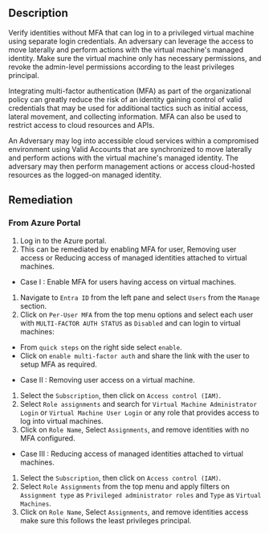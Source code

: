 ## Description

Verify identities without MFA that can log in to a privileged virtual machine using separate login credentials. An adversary can leverage the access to move laterally and perform actions with the virtual machine's managed identity. Make sure the virtual machine only has necessary permissions, and revoke the admin-level permissions according to the least privileges principal.

Integrating multi-factor authentication (MFA) as part of the organizational policy can greatly reduce the risk of an identity gaining control of valid credentials that may be used for additional tactics such as initial access, lateral movement, and collecting information. MFA can also be used to restrict access to cloud resources and APIs.

An Adversary may log into accessible cloud services within a compromised environment using Valid Accounts that are synchronized to move laterally and perform actions with the virtual machine's managed identity. The adversary may then perform management actions or access cloud-hosted resources as the logged-on managed identity.

## Remediation

### From Azure Portal

1. Log in to the Azure portal.
2. This can be remediated by enabling MFA for user, Removing user access or Reducing access of managed identities attached to virtual machines.

- Case I : Enable MFA for users having access on virtual machines.
 1. Navigate to `Entra ID` from the left pane and select `Users` from the `Manage` section.
 2. Click on `Per-User MFA` from the top menu options and select each user with `MULTI-FACTOR AUTH STATUS` as `Disabled` and can login to virtual machines:
 * From `quick steps` on the right side select `enable`.
 * Click on `enable multi-factor auth` and share the link with the user to setup MFA as required.

- Case II : Removing user access on a virtual machine.
 1. Select the `Subscription`, then click on `Access control (IAM)`.
 2. Select `Role assignments` and search for `Virtual Machine Administrator Login` or `Virtual Machine User Login` or any role that provides access to log into virtual machines.
 3. Click on `Role Name`, Select `Assignments`, and remove identities with no MFA configured.

- Case III : Reducing access of managed identities attached to virtual machines.
 1. Select the `Subscription`, then click on `Access control (IAM)`.
 2. Select `Role Assignments` from the top menu and apply filters on `Assignment type` as `Privileged administrator roles` and `Type` as `Virtual Machines`.
 3. Click on `Role Name`, Select `Assignments`, and remove identities access make sure this follows the least privileges principal.

